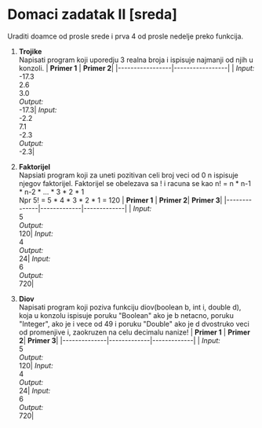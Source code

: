 # Domaci zadatak II [sreda]

  Uraditi doamce od prosle srede i prva 4 od prosle nedelje preko funkcija.
  
1. **Trojike**<br>
	Napisati program koji uporedju 3 realna broja i ispisuje najmanji od njih u konzoli.
	| **Primer 1** |  **Primer 2**| 
	|-----------------|-----------------|
	| *Input:*  <br>-17.3<br>2.6<br>3.0<br>*Output:* <br> -17.3| *Input:* <br> -2.2<br>7.1<br>-2.3<br> *Output:* <br>-2.3|
2. **Faktorijel**<br>
	Napsiati program koji za uneti pozitivan celi broj veci od 0 n ispisuje njegov faktorijel.
   Faktorijel se obelezava sa ! i racuna se kao n! = n * n-1 * n-2 * ... * 3 * 2 * 1<br>
   Npr 5! = 5 * 4 * 3 * 2 * 1 = 120
	| **Primer 1** | **Primer 2**| **Primer 3**|
	|--------------|-------------|-------------|
	| *Input:* <br>5<br>*Output:* <br> 120| *Input:* <br>4<br> *Output:* <br> 24| *Input:* <br>6<br> *Output:* <br> 720|

3. **Diov**<br>
	Napisati program koji poziva funkciju diov(boolean b, int i, double d), koja u konzolu ispisuje poruku "Boolean" ako je b netacno, poruku "Integer", ako je i vece od 49 i poruku "Double" ako je d dvostruko veci od promenjive i, zaokruzen na celu decimalu nanize!
	| **Primer 1** | **Primer 2**| **Primer 3**|
	|--------------|-------------|-------------|
	| *Input:* <br>5<br>*Output:* <br> 120| *Input:* <br>4<br> *Output:* <br> 24| *Input:* <br>6<br> *Output:* <br> 720|

